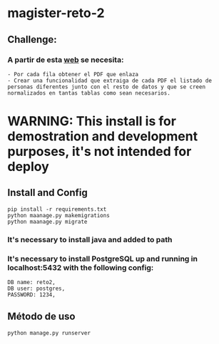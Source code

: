 # magister-reto-2

## Challenge:

### A partir de esta [web](http://www.madrid.org/cs/Satellite?pagename=ICMFramework/Comunes/Logica/ICM_WrapperGetion&op=PCIU_&language=es&c=CM_ConvocaPrestac_FA&cid=1354822557475&nombreVb=listas&other=1) se necesita:

    - Por cada fila obtener el PDF que enlaza
    - Crear una funcionalidad que extraiga de cada PDF el listado de personas diferentes junto con el resto de datos y que se creen normalizados en tantas tablas como sean necesarios.

# WARNING: This install is for demostration and development purposes, it's not intended for deploy

## Install and Config

    pip install -r requirements.txt
    python maanage.py makemigrations
    python maanage.py migrate

### It's necessary to install java and added to path

### It's necessary to install PostgreSQL up and running in localhost:5432 with the following config:

    DB name: reto2,
    DB user: postgres,
    PASSWORD: 1234,

## Método de uso

    python manage.py runserver
